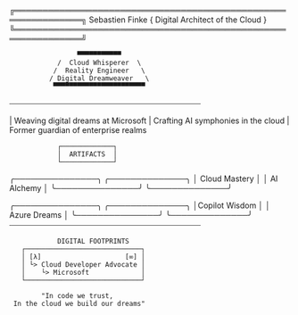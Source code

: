 ╔══════════════════════════════════════════════════════════════╗
Sebastien Finke { Digital Architect of the Cloud }
╚══════════════════════════════════════════════════════════════╝

                     ▀▀▀▀▀▀▀▀▀▀▀
                /  Cloud Whisperer  \
               /  Reality Engineer   \
              / Digital Dreamweaver   \
               ▀▀▀▀▀▀▀▀▀▀▀▀▀▀▀▀▀▀▀▀▀▀▀
⎯⎯⎯⎯⎯⎯⎯⎯⎯⎯⎯⎯⎯⎯⎯⎯⎯⎯⎯⎯⎯⎯⎯⎯⎯⎯⎯⎯⎯⎯⎯⎯⎯⎯⎯⎯⎯⎯⎯⎯⎯⎯⎯⎯⎯⎯⎯⎯⎯

| Weaving digital dreams at Microsoft
| Crafting AI symphonies in the cloud
| Former guardian of enterprise realms

                ┌─────────────┐
                │  ARTIFACTS  │
                └─────────────┘

 ╭───────────────╮      ╭──────────────╮
 │ Cloud Mastery │      │  AI Alchemy  │
 ╰───────────────╯      ╰──────────────╯
 
 ╭───────────────╮      ╭──────────────╮
 │Copilot Wisdom │      │ Azure Dreams │
 ╰───────────────╯      ╰──────────────╯
⎯⎯⎯⎯⎯⎯⎯⎯⎯⎯⎯⎯⎯⎯⎯⎯⎯⎯⎯⎯⎯⎯⎯⎯⎯⎯⎯⎯⎯⎯⎯⎯⎯⎯⎯⎯⎯⎯⎯⎯⎯⎯⎯⎯⎯⎯⎯⎯⎯

                DIGITAL FOOTPRINTS
       ┌─────────────────────────────┐
       │ [λ]                     [∞] │
       │ └> Cloud Developer Advocate │
       │    └> Microsoft             │
       └─────────────────────────────┘

            "In code we trust,
     In the cloud we build our dreams"
